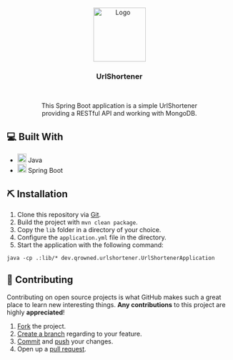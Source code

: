 <br />
<p align="center">
  <a href="https://github.com/qrowned/UrlShortener">
    <img src="https://cdn.qrowned.dev/img/url_shortener.png" alt="Logo" width="117" height="121">
  </a>

<h3 align="center">UrlShortener</h3>
<br>
  <p align="center">
    This Spring Boot application is a simple UrlShortener <br />
    providing a RESTful API and working with MongoDB.
    <br />
  </p>

## 💻 Built With

* []() <img src="https://www.vectorlogo.zone/logos/java/java-icon.svg" alt="java" width="20" height="20"/> Java
* []() <img src="https://www.vectorlogo.zone/logos/springio/springio-icon.svg" alt="spring" width="20" height="20"/>
  Spring Boot

## ⛏ Installation

1. Clone this repository via [Git](https://git-scm.com).
2. Build the project with ``mvn clean package``.
3. Copy the ``lib`` folder in a directory of your choice.
4. Configure the ``application.yml`` file in the directory.
5. Start the application with the following command:

``java -cp .:lib/* dev.qrowned.urlshortener.UrlShortenerApplication``

## 🤝 Contributing

Contributing on open source projects is what GitHub makes such a great place to learn new interesting things. **Any
contributions** to this project are highly **appreciated**!

1. [Fork](https://docs.github.com/en/get-started/quickstart/fork-a-repo) the project.
2. [Create a branch](https://github.com/Kunena/Kunena-Forum/wiki/Create-a-new-branch-with-git-and-manage-branches)
   regarding to your feature.
3. [Commit](https://github.com/git-guides/git-commit) and [push](https://github.com/git-guides/git-push) your changes.
4. Open up a [pull request](https://docs.github.com/en/pull-requests/collaborating-with-pull-requests).
